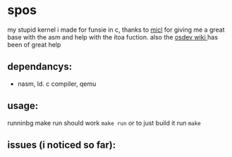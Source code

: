 # spos
my stupid kernel i made for funsie in c, thanks to [micl](https://micl.dev/) for giving me a great base with the asm and help with the itoa fuction. also the [osdev wiki ](https://wiki.osdev.org) has been of great help
## dependancys:
- nasm, ld. c compiler, qemu
## usage:
runninbg make run should work
```make run```
or to just build it run
```make```
## issues (i noticed so far):
